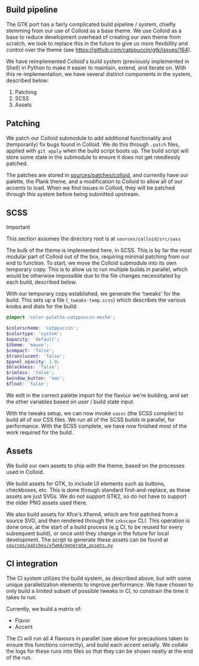 ## Build pipeline

The GTK port has a fairly complicated build pipeline / system, chiefly stemming from our use of Colloid as a base theme.
We use Colloid as a base to reduce development overhead of creating our own theme from scratch, we look to replace this in the future
to give us more flexibility and control over the theme (see https://github.com/catppuccin/gtk/issues/164).

We have reimplemented Colloid's build system (previously implemented in Shell) in Python to make it easier to maintain, extend, and iterate on.
With this re-implementation, we have several distinct components in the system, described below:

1. Patching
2. SCSS
3. Assets

## Patching

We patch our Colloid submodule to add additional functionality and (temporarily) fix bugs found in Colloid.
We do this through `.patch` files, applied with `git apply` when the build script boots up.
The build script will store some state in the submodule to ensure it does not get needlessly patched.

The patches are stored in [sources/patches/colloid](../sources/patches/colloid), and currently have our palette, the Plank theme, and a modification to Colloid
to allow all of our accents to load. When we find issues in Colloid, they will be patched through this system before being submitted upstream.

## SCSS

> [!IMPORTANT]
> This section assumes the directory root is at `sources/colloid/src/sass`

The bulk of the theme is implemented here, in SCSS. This is by far the most modular part of Colloid out of the box, requiring minimal patching from our end to function.
To start, we move the Colloid submodule into its own temporary copy. This is to allow us to run multiple builds in parallel, which would be otherwise impossible due to the
file changes necessitated by each build, described below.

With our temporary copy established, we generate the 'tweaks' for the build. This sets up a file (`_tweaks-temp.scss`) which describes the various knobs and dials for the build:

```scss
@import 'color-palette-catppuccin-mocha';

$colorscheme: 'catppuccin';
$colortype: 'system';
$opacity: 'default';
$theme: 'mauve';
$compact: 'false';
$translucent: 'false';
$panel_opacity: 1.0;
$blackness: 'false';
$rimless: 'false';
$window_button: 'mac';
$float: 'false';
```

We edit in the correct palette import for the flavour we're building, and set the other variables based on user / build state input.

With the tweaks setup, we can now invoke `sassc` (the SCSS compiler) to build all of our CSS files. We run all of the SCSS builds in parallel, for performance.
With the SCSS complete, we have now finished most of the work required for the build.

## Assets

We build our own assets to ship with the theme, based on the processes used in Colloid.

We build assets for GTK, to include UI elements such as buttons, checkboxes,
etc. This is done through standard find-and-replace, as these assets are just SVGs. We do not support GTK2, so do not have to support the older PNG assets used there.

We also build assets for Xfce's Xfwm4, which are first patched from a source SVG, and then rendered through the `inkscape` CLI.
This operation is done once, at the start of a build process (e.g CI, to be reused for every subsequent build), or once until they change in the future for local development.
The script to generate these assets can be found at [`sources/patches/xfwm4/generate_assets.py`](../sources/patches/xfwm4/generate_assets.py)

## CI integration

The CI system utilizes the build system, as described above, but with some unique parallelization elements to improve performance.
We have chosen to only build a limited subset of possible tweaks in CI, to constrain the time it takes to run.

Currently, we build a matrix of:

- Flavor
- Accent

The CI will run all 4 flavours in parallel (see above for precautions taken to ensure this functions correctly), and build each accent serially.
We collate the logs for these runs into files so that they can be shown neatly at the end of the run.

